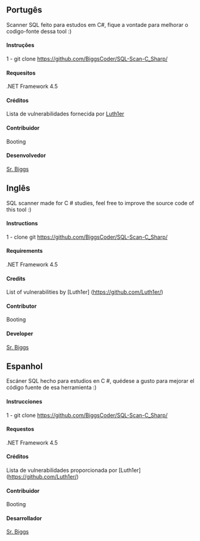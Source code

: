## Portugês

Scanner SQL feito para estudos em C#, fique a vontade para melhorar o codigo-fonte dessa tool :)

#### Instruções

1 - git clone https://github.com/BiggsCoder/SQL-Scan-C_Sharp/

#### Requesitos

.NET Framework 4.5

#### Créditos

Lista de vulnerabilidades fornecida por [Luth1er](https://github.com/Luth1er/)

#### Contribuidor

Booting

#### Desenvolvedor

[Sr. Biggs](https://github.com/BiggsCoder)


## Inglês

SQL scanner made for C # studies, feel free to improve the source code of this tool :)

#### Instructions

1 - clone git https://github.com/BiggsCoder/SQL-Scan-C_Sharp/

#### Requirements

.NET Framework 4.5

#### Credits

List of vulnerabilities by [Luth1er] (https://github.com/Luth1er/)

#### Contributor

Booting

#### Developer

[Sr. Biggs](https://github.com/BiggsCoder)


## Espanhol

Escáner SQL hecho para estudios en C #, quédese a gusto para mejorar el código fuente de esa herramienta :)

#### Instrucciones

1 - git clone https://github.com/BiggsCoder/SQL-Scan-C_Sharp/

#### Requestos

.NET Framework 4.5

#### Créditos

Lista de vulnerabilidades proporcionada por [Luth1er] (https://github.com/Luth1er/)

#### Contribuidor

Booting

#### Desarrollador

[Sr. Biggs](https://github.com/BiggsCoder)
